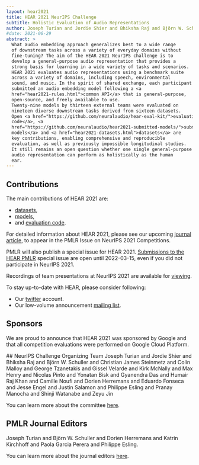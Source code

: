 ```yaml
---
layout: hear2021
title: HEAR 2021 NeurIPS Challenge
subtitle: Holistic Evaluation of Audio Representations
author: Joseph Turian and Jordie Shier and Bhiksha Raj and Björn W. Schuller and Christian James Steinmetz and Colin Malloy and George Tzanetakis and Gissel Velarde and Kirk McNally and Max Henry and Nicolas Pinto and Yonatan Bisk and Gyanendra Das and Humair Raj Khan and Camille Noufi and Dorien Herremans and Eduardo Fonseca and Jesse Engel and Justin Salamon and Philippe Esling and Pranay Manocha and Shinji Watanabe and Zeyu Jin
#date: 2021-06-29
abstract: >
  What audio embedding approach generalizes best to a wide range
  of downstream tasks across a variety of everyday domains without
  fine-tuning? The aim of the HEAR 2021 NeurIPS challenge is to
  develop a general-purpose audio representation that provides a
  strong basis for learning in a wide variety of tasks and scenarios.
  HEAR 2021 evaluates audio representations using a benchmark suite
  across a variety of domains, including speech, environmental
  sound, and music. In the spirit of shared exchange, each participant
  submitted an audio embedding model following a <a
  href="hear2021-rules.html">common API</a> that is general-purpose,
  open-source, and freely available to use.
  Twenty-nine models by thirteen external teams were evaluated on
  nineteen diverse downstream tasks derived from sixteen datasets.
  Open <a href="https://github.com/neuralaudio/hear-eval-kit/">evaluation
  code</a>, <a
  href="https://github.com/neuralaudio/hear2021-submitted-models/">submitted
  models</a> and <a href="hear2021-datasets.html">datasets</a> are
  key contributions, enabling comprehensive and reproducible
  evaluation, as well as previously impossible longitudinal studies.
  It still remains an open question whether one single general-purpose
  audio representation can perform as holistically as the human
  ear.
---
```


## Contributions

The main contributions of HEAR 2021 are:
* [datasets](hear2021-datasets.html),
* [models](https://github.com/neuralaudio/hear2021-submitted-models),
* and [evaluation code](https://github.com/neuralaudio/hear-eval-kit/).

For detailed information about HEAR 2021, please see our upcoming
<a href="assets/hear2021.pdf">journal article</a>, to appear in the
PMLR Issue on NeurIPS 2021 Competitions.

PMLR will also publish a special issue for HEAR 2021. <a
href="hear2021-pmlr.html">Submissions to the HEAR PMLR</a> special
issue are open until 2022-03-15, even if you did not participate
in NeurIPS 2021.

Recordings of team presentations at NeurIPS 2021 are available for <a href="https://youtube.com/playlist?list=PLZuJ3mj5mFsjB67esCQjWoCXKweyn2KVH">viewing</a>.

To stay up-to-date with HEAR, please consider following:
* Our [twitter](https://twitter.com/neuralaudio) account.
* Our low-volume announcement [mailing list](http://eepurl.com/hwrhrz).

## Sponsors
We are proud to announce that HEAR 2021 was sponsored by Google and
that all competition evaluations were performed on Google Cloud
Platform.

<p></p>
## NeurIPS Challenge Organizing Team
Joseph Turian and Jordie Shier and Bhiksha Raj and Björn W. Schuller
and Christian James Steinmetz and Colin Malloy and George Tzanetakis
and Gissel Velarde and Kirk McNally and Max Henry and Nicolas Pinto
and Yonatan Bisk and Gyanendra Das and Humair Raj Khan and Camille
Noufi and Dorien Herremans and Eduardo Fonseca and Jesse Engel and
Justin Salamon and Philippe Esling and Pranay Manocha and
Shinji Watanabe and Zeyu Jin

You can learn more about the committee [here](hear2021-committee-members).

## PMLR Journal Editors
Joseph Turian and Björn W. Schuller and Dorien Herremans and Katrin
Kirchhoff and Paola Garcia Perera and Philippe Esling.

You can learn more about the journal editors [here](pmlr-hear-journal-editors).
